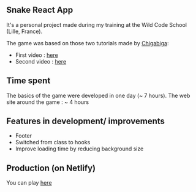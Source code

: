 ## Snake React App

It's a personal project made during my training at the Wild Code School (Lille, France).

The game was based on those two tutorials made by [Chigabiga](https://www.youtube.com/channel/UCq6R-ZK8bRI3jzWLUuw03Uw):
  - First video : [here](https://www.youtube.com/watch?v=-oOgsGP3t5o)
  - Second video : [here](https://www.youtube.com/watch?v=lgK7OTdT-eo)
  
## Time spent

The basics of the game were developed in one day (~ 7 hours).
The web site around the game : ~ 4 hours


## Features in development/ improvements

  - Footer
  - Switched from class to hooks 
  - Improve loading time by reducing background size


  
## Production (on Netlify)

You can play [here](https://nervous-leakey-752015.netlify.app)
